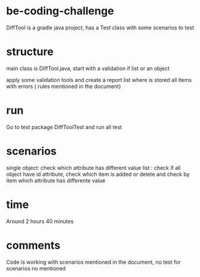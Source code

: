 # be-coding-challenge

DiffTool is a gradle java project, has a Test class with some scenarios to test

# structure

main class is DiffTool.java, start with a validation if list or an object

apply some validation tools and create a report list where is stored all items with errors ( rules mentioned in the document)

# run

Go to test package DiffToolTest and run all test

# scenarios
single object: check which attribute has different value
list : check if all object have id attribute, check which item is added or delete and check by item which attribute has differente value

# time

Around 2 hours 40 minutes

# comments

Code is working with scenarios mentioned in the document, no test for scenarios no mentioned
